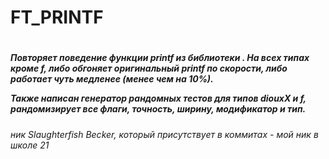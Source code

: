 <h1>FT_PRINTF<h1>
<h5>
Повторяет поведение функции printf из библиотеки <stdio.h>.
На всех типах кроме f, либо обгоняет оригинальный printf по скорости, либо работает чуть медленее (менее чем на 10%).

Также написан генератор рандомных тестов для типов diouxX и f, рандомизирует все флаги, точность, ширину, модификатор и тип.<h5>

<h6>ник Slaughterfish Becker, который присутствует в коммитах - мой ник в школе 21<h6>
